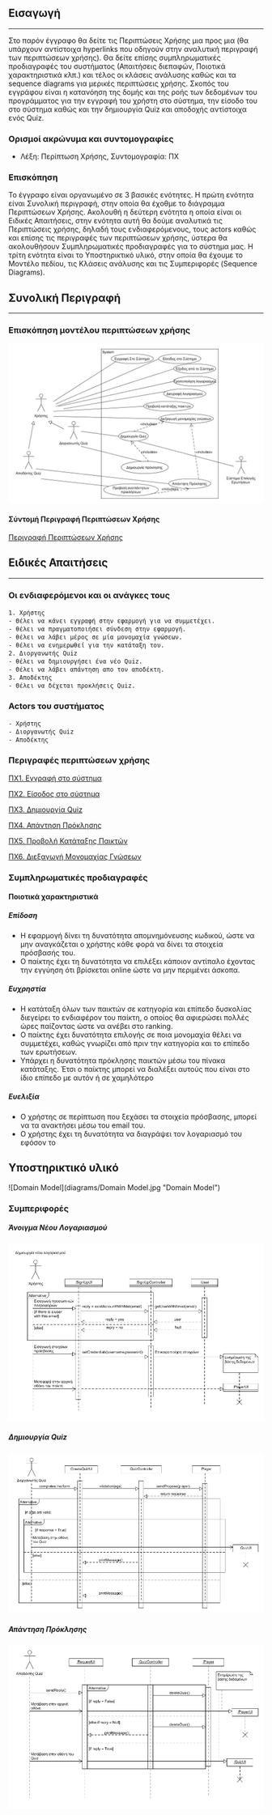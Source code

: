 ## Εισαγωγή
---
Στο παρόν έγγραφο θα δείτε τις Περιπτώσεις Χρήσης μια προς μια (θα υπάρχουν αντίστοιχα hyperlinks που οδηγούν στην αναλυτική περιγραφή των περιπτώσεων χρήσης). Θα δείτε επίσης συμπληρωματικές προδιαγραφές του συστήματος (Απαιτήσεις διεπαφών, Ποιοτικά χαρακτηριστικά κλπ.) και τέλος οι κλάσεις ανάλυσης καθώς και τα sequence diagrams για μερικές περιπτώσεις χρήσης. Σκοπός του εγγράφου είναι η κατανόηση της δομής και της ροής των δεδομένων του προγράμματος για την εγγραφή του χρήστη στο σύστημα, την είσοδο του στο σύστημα καθώς και την δημιουργία Quiz και αποδοχής αντίστοιχα ενός Quiz.

### Ορισμοί ακρώνυμα και συντομογραφίες
 - Λέξη: Περίπτωση Χρήσης, Συντομογραφία: ΠΧ

### Επισκόπηση
Το έγγραφο είναι οργανωμένο σε 3 βασικές ενότητες. Η πρώτη ενότητα είναι Συνολική περιγραφή, στην οποία θα έχοθμε το διάγραμμα Περιπτώσεων Χρήσης. Ακολουθή η δεύτερη ενότητα η οποία είναι οι Ειδικές Απαιτήσεις, στην ενότητα αυτή θα δούμε αναλυτικά τις Περιπτώσεις χρήσης, δηλαδή τους ενδιαφερόμενους, τους actors καθώς και επίσης τις περιγραφές των περιπτώσεων χρήσης, ύστερα θα ακολουθήσουν Συμπληρωματικές προδιαγραφές για το σύστημα μας. Η τρίτη ενότητα είναι το Υποστηρικτικό υλικό, στην οποία θα έχουμε το Μοντέλο πεδίου, τις Κλάσεις ανάλυσης και τις Συμπεριφορές (Sequence Diagrams).

## Συνολική Περιγραφή
---
### Επισκόπηση μοντέλου περιπτώσεων χρήσης
![UseCases](diagrams/r1-UseCases.jpg "Use Cases")

#### Σύντομή Περιγραφή Περιπτώσεων Χρήσης
[Περιγραφή Περιπτώσεων Χρήσης](use-case-model.md)

## Ειδικές Απαιτήσεις
---
### Οι ενδιαφερόμενοι και οι ανάγκες τους
    1. Χρήστης
    - Θέλει να κάνει εγγραφή στην εφαρμογή για να συμμετέχει.
    - θέλει να πραγματοποιήσει σύνδεση στην εφαρμογή.
    - θέλει να λάβει μέρος σε μία μονομαχία γνώσεων.
    - θέλει να ενημερωθεί για την κατάταξη του.
    2. Διοργανωτής Quiz
    - θέλει να δημιουργήσει ένα νέο Quiz.
    - Θέλει να λάβει απάντηση απο τον αποδέκτη.
    3. Αποδέκτης
    - Θέλει να δέχεται προκλήσεις Quiz.
### Actors του συστήματος
    - Χρήστης
    - Διοργανωτής Quiz
    - Αποδέκτης
### Περιγραφές περιπτώσεων χρήσης
[ΠΧ1. Εγγραφή στο σύστημα](use-case-register.md)

[ΠΧ2. Είσοδος στο σύστημα](user-case-login.md)

[ΠΧ3. Δημιουργία Quiz](use-case-create-quiz.md)

[ΠΧ4. Απάντηση Πρόκλησης](use-case-response.md)

[ΠΧ5. Προβολή Κατάταξης Παικτών](use-case-rankings.md)

[ΠΧ6. Διεξαγωγή Μονομαχίας Γνώσεων](use-case-dual.md)


### Συμπληρωματικές προδιαγραφές

#### Ποιοτικά χαρακτηριστικά
##### Eπίδοση
 - Η εφαρμογή δίνει τη δυνατότητα απομνημόνευσης κωδικού, ώστε να μην αναγκάζεται ο χρήστης κάθε φορά να δίνει τα στοιχεία πρόσβασής του.
 - Ο παίκτης έχει τη δυνατότητα να επιλέξει κάποιον αντίπαλο έχοντας την εγγύηση ότι βρίσκεται online ώστε να μην περιμένει άσκοπα.
##### Ευχρηστία
 - Η κατάταξη όλων των παικτών σε κατηγορία και επίπεδο δυσκολίας διεγείρει το ενδιαφέρον του
παίκτη, ο οποίος θα αφιερώσει πολλές ώρες παίζοντας ώστε να ανέβει στο ranking. 
 - Ο παίκτης έχει δυνατότητα επιλογής σε ποια μονομαχία θέλει να συμμετέχει, καθώς γνωρίζει από πριν την κατηγορία και το επίπεδο των ερωτήσεων.
 - Υπάρχει η δυνατότητα πρόκλησης παικτών μέσω του πίνακα κατάταξης. Έτσι ο παίκτης μπορεί να διαλέξει αυτούς που είναι στο ίδιο επίπεδο με αυτόν ή σε χαμηλότερο
##### Ευελιξία
 - Ο χρήστης σε περίπτωση που ξεχάσει τα στοιχεία πρόσβασης, μπορεί να τα ανακτήσει μέσω του email του. 
 - Ο χρήστης έχει τη δυνατότητα να διαγράψει τον λογαριασμό του εφόσον το 

## Υποστηρικτικό υλικό
![Domain Model](diagrams/Domain Model.jpg "Domain Model")
### Συμπεριφορές

##### Άνοιγμα Νέου Λογαριασμού
![Register Sequence Diagram](diagrams/sequence_register.png "Register Sequence Diagram")

##### Δημιουργία Quiz
![Create Quiz Sequence Diagram](diagrams/sequence_create_quiz.png "Create Quiz Sequence Diagram")

##### Απάντηση Πρόκλησης
![Replay Dual Sequence Diagram](diagrams/sequence_reply_dual.png "Reply Dual Sequence Diagram")



